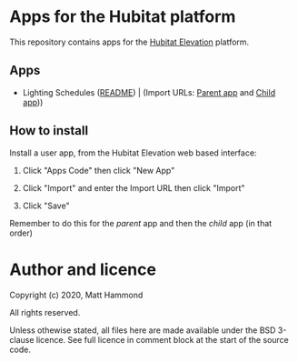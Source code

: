 # Apps for the Hubitat platform

This repository contains apps for the [Hubitat Elevation](https://hubitat.com/) platform.

## Apps

* Lighting Schedules ([README](lighting%20schedules/README.md)) | (Import URLs: [Parent app](https://raw.githubusercontent.com/matt-hammond-001/hubitat-code/master/apps/lighting%20schedules/lighting-schedules-parent.groovy) and [Child app](https://raw.githubusercontent.com/matt-hammond-001/hubitat-code/master/apps/lighting%20schedules/lighting-schedules-child.groovy)))


## How to install

Install a user app, from the Hubitat Elevation web based interface:

1. Click "Apps Code" then click "New App"

2. Click "Import" and enter the Import URL then click "Import"

3. Click "Save"

Remember to do this for the *parent* app and then the *child* app (in that order)

# Author and licence

Copyright (c) 2020, Matt Hammond

All rights reserved.

Unless othewise stated, all files here are made available under the BSD 3-clause licence. See full licence in comment block at the start of the source code.
